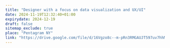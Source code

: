 ```yaml
---
title: "Designer with a focus on data visualization and UX/UI"
date: 2024-11-19T12:32:40+01:00
expirydate: 2024-12-19
draft: false
sitemap_exclude: true
place: "Pentagram NY"
link: "https://drive.google.com/file/d/16Vgzo8c--m-pRn3RMGAUJT597uv7hhMz/view"
---
```


